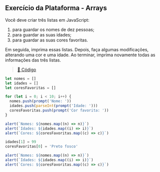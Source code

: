 ## Exercício da Plataforma - Arrays
Você deve criar três listas em JavaScript:

1. para guardar os nomes de dez pessoas;
2. para guardar as suas idades;
3. para guardar as suas cores favoritas.

Em seguida, imprima essas listas. Depois, faça algumas modificações, alterando uma cor e uma idade. Ao terminar, imprima novamente todas as informações das três listas.

> <a href="https://codepen.io/DanielGNB/pen/JjexyOp?editors=0011" target="_blank">:link: Código</a>

```js
let nomes = []
let idades = []
let coresFavoritas = []

for (let i = 0; i < 10; i++) {
  nomes.push(prompt('Nome: '))
  idades.push(parseInt(prompt('Idade: ')))
  coresFavoritas.push(prompt('Cor favorita: '))
}

alert(`Nomes: ${nomes.map((n) => n)}`)
alert(`Idades: ${idades.map((i) => i)}`)
alert(`Cores: ${coresFavoritas.map((c) => c)}`)

idades[1] = 99
coresFavoritas[0] = 'Preto fosco'

alert(`Nomes: ${nomes.map((n) => n)}`)
alert(`Idades: ${idades.map((i) => i)}`)
alert(`Cores: ${coresFavoritas.map((c) => c)}`)
```
